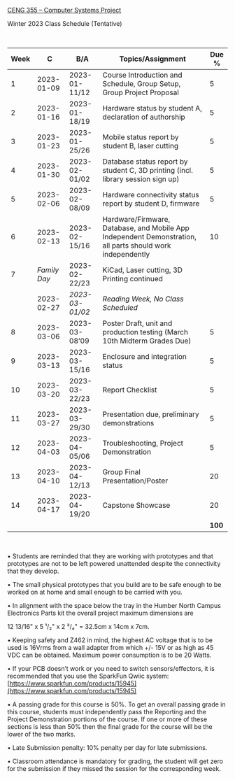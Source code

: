 [CENG 355 – Computer Systems
Project](https://humber.ca/transferoptions/course-outlines/outline.html?code=CENG%20355)

Winter 2023 Class Schedule (Tentative)

 

| Week | C            | B/A             | Topics/Assignment                                                                                          | Due %   |
|------|--------------|-----------------|------------------------------------------------------------------------------------------------------------|---------|
| 1    | 2023-01-09   | 2023-01-11/12   | Course Introduction and Schedule, Group Setup, Group Project Proposal                                      | 5       |
| 2    | 2023-01-16   | 2023-01-18/19   | Hardware status by student A, declaration of authorship                                                    | 5       |
| 3    | 2023-01-23   | 2023-01-25/26   | Mobile status report by student B, laser cutting                                                           | 5       |
| 4    | 2023-01-30   | 2023-02-01/02   | Database status report by student C, 3D printing (incl. library session sign up)                           | 5       |
| 5    | 2023-02-06   | 2023-02-08/09   | Hardware connectivity status report by student D, firmware                                                 | 5       |
| 6    | 2023-02-13   | 2023-02-15/16   | Hardware/Firmware, Database, and Mobile App Independent Demonstration, all parts should work independently | 10      |
| 7    | *Family Day* | 2023-02-22/23   | KiCad, Laser cutting, 3D Printing continued                                                                |         |
|      | 2023-02-27   | *2023-03-01/02* | *Reading Week, No Class Scheduled*                                                                         |         |
| 8    | 2023-03-06   | 2023-03-08’09   | Poster Draft, unit and production testing (March 10th Midterm Grades Due)                                  | 5       |
| 9    | 2023-03-13   | 2023-03-15/16   | Enclosure and integration status                                                                           | 5       |
| 10   | 2023-03-20   | 2023-03-22/23   | Report Checklist                                                                                           | 5       |
| 11   | 2023-03-27   | 2023-03-29/30   | Presentation due, preliminary demonstrations                                                               | 5       |
| 12   | 2023-04-03   | 2023-04-05/06   | Troubleshooting, Project Demonstration                                                                     | 5       |
| 13   | 2023-04-10   | 2023-04-12/13   | Group Final Presentation/Poster                                                                            | 20      |
| 14   | 2023-04-17   | 2023-04-19/20   | Capstone Showcase                                                                                          | 20      |
|      |              |                 |                                                                                                            | **100** |

 

• Students are reminded that they are working with prototypes and that
prototypes are not to be left powered unattended despite the connectivity that
they develop.

• The small physical prototypes that you build are to be safe enough to be
worked on at home and small enough to be carried with you.

• In alignment with the space below the tray in the Humber North Campus
Electronics Parts kit the overall project maximum dimensions are

12 13/16" x 5 ¹/₂" x 2 ³/₄" = 32.5cm x 14cm x 7cm.

• Keeping safety and Z462 in mind, the highest AC voltage that is to be used is
16Vrms from a wall adapter from which +/- 15V or as high as 45 VDC can be
obtained. Maximum power consumption is to be 20 Watts.

• If your PCB doesn’t work or you need to switch sensors/effectors, it is
recommended that you use the SparkFun Qwiic system:
[https://www.sparkfun.com/products/15945](https://www.sparkfun.com/products/15945)

• A passing grade for this course is 50%. To get an overall passing grade in
this course, students must independently pass the Reporting and the Project
Demonstration portions of the course. If one or more of these sections is less
than 50% then the final grade for the course will be the lower of the two marks.

• Late Submission penalty: 10% penalty per day for late submissions.

• Classroom attendance is mandatory for grading, the student will get zero for
the submission if they missed the session for the corresponding week.

 

 

 

 
